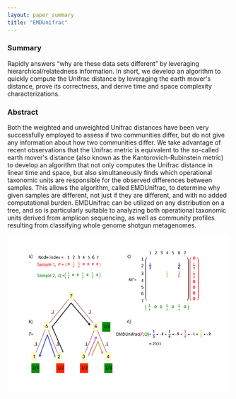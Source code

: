 ```yaml
---
layout: paper_summary
title: "EMDUnifrac"
---
```


### Summary
Rapidly answers “why are these data sets different” by leveraging hierarchical/relatedness information. In short, we develop an algorithm to quickly compute the Unifrac distance by leveraging the earth mover's distance, prove its correctness, and derive time and space complexity characterizations.

### Abstract
Both the weighted and unweighted Unifrac distances have been very successfully employed to assess if two communities differ, but do not give any information about how two communities differ. We take advantage of recent observations that the Unifrac metric is equivalent to the so-called earth mover's distance (also known as the Kantorovich-Rubinstein metric) to develop an algorithm that not only computes the Unifrac distance in linear time and space, but also simultaneously finds which operational taxonomic units are responsible for the observed differences between samples. This allows the algorithm, called EMDUnifrac, to determine why given samples are different, not just if they are different, and with no added computational burden. EMDUnifrac can be utilized on any distribution on a tree, and so is particularly suitable to analyzing both operational taxonomic units derived from amplicon sequencing, as well as community profiles resulting from classifying whole genome shotgun metagenomes.


<img src="../../images/publication/2017_EMDUnifrac.png" />


